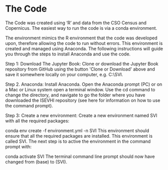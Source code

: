 # The Code

The Code was created using ‘R’ and data from the CSO Census and Copernicus. The easiest way to run the code is via a conda environment.

The environment mimics the R environment that the code was developed upon, therefore allowing the code to run without errors. This environment is created and managed using Anaconda. The following instructions will guide you through the steps to install Anaconda and use the code.

Step 1: Download The Jupyter Book: Clone or download the Jupyter Book repository from GitHub using the button 'Clone or Download' above and save it somewhere locally on your computer, e.g. C:\SVI.

Step 2. Anaconda: Install Anaconda. Open the Anaconda prompt (PC) or on a Mac or Linux system open a terminal window. Use the cd command to change the directory, and navigate to go the folder where you have downloaded the ISEVHI repository (see here for information on how to use the command prompt).

Step 3: Create a new environment: Create a new environment named SVI with all the required packages:

conda env create -f environment.yml -n SVI
This environment should ensure that all the required packages are installed. This environment is called SVI. The next step is to active the environment in the command prompt with:

conda activate SVI
The terminal command line prompt should now have changed from (base) to (SVI).
